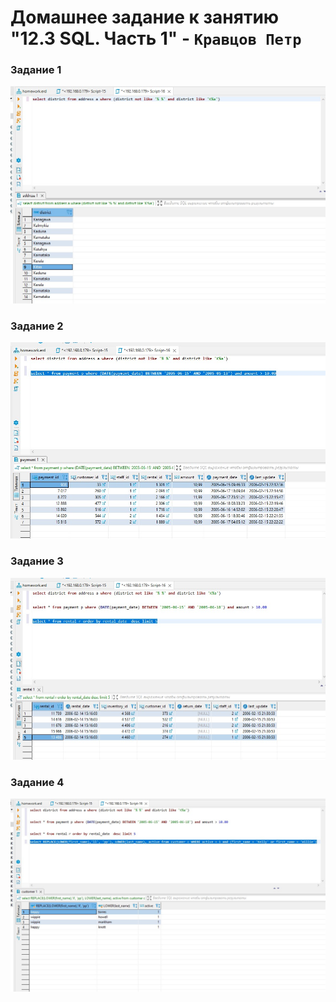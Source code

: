 # Домашнее задание к занятию "12.3 SQL. Часть 1" - `Кравцов Петр`

### Задание 1

![Запрос](https://github.com/kravtsovpeter/netology-hw/blob/main/img/12_3_1.png)


### Задание 2

![Запрос](https://github.com/kravtsovpeter/netology-hw/blob/main/img/12_3_2.png)



### Задание 3

![Запрос](https://github.com/kravtsovpeter/netology-hw/blob/main/img/12_3_3.png)


### Задание 4

![Запрос](https://github.com/kravtsovpeter/netology-hw/blob/main/img/12_3_4.png)



